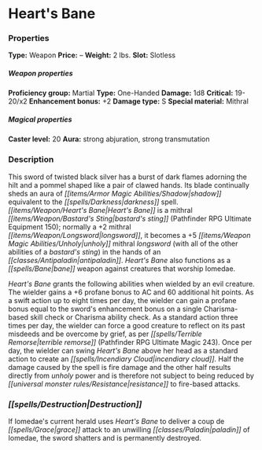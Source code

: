 ﻿---
Title: "Heart's Bane"
Type: "Weapon"
Price: "–"
Weight: "2 lbs."
Slot: "Slotless"
Proficiency group: "Martial"
Weapon properties Type: "One-Handed"
Damage: "1d8"
Critical: "19-20/x2"
Enhancement bonus: "+2"
Damage type: "S"
Special material: "Mithral"
Caster level: "20"
Aura: "strong abjuration, strong transmutation"
Description: |
  "This sword of twisted black silver has a burst of dark flames adorning the hilt and a pommel shaped like a pair of clawed hands. Its blade continually sheds an aura of shadow equivalent to the _darkness_ spell. _Heart's Bane_ is a mithral _bastard's sting_ (_Pathfinder RPG Ultimate Equipment_ 150); normally a _+2 mithral longsword_, it becomes a _+5 unholy mithral longsword_ (with all of the other abilities of a _bastard's sting_) in the hands of an antipaladin. _Heart's Bane_ also functions as a _bane_ weapon against creatures that worship Iomedae.
  _Heart's Bane_ grants the following abilities when wielded by an evil creature. The wielder gains a +6 profane bonus to AC and 60 additional hit points. As a swift action up to eight times per day, the wielder can gain a profane bonus equal to the sword's enhancement bonus on a single Charisma-based skill check or Charisma ability check. As a standard action three times per day, the wielder can force a good creature to reflect on its past misdeeds and be overcome by grief, as per _terrible remorse_ (_Pathfinder RPG Ultimate Magic_ 243). Once per day, the wielder can swing _Heart's Bane_ above her head as a standard action to create an _incendiary cloud_. Half the damage caused by the spell is fire damage and the other half results directly from unholy power and is therefore not subject to being reduced by resistance to fire-based attacks."
Destruction: |
  "If Iomedae's current herald uses _Heart's Bane_ to deliver a coup de grace attack to an unwilling paladin of Iomedae, the sword shatters and is permanently destroyed."
Sources: "['Pathfinder #108: Hell Comes to Westcrown']"
---

# Heart's Bane

### Properties

**Type:** Weapon **Price:** – **Weight:** 2 lbs. **Slot:** Slotless

##### Weapon properties

**Proficiency group:** Martial **Type:** One-Handed **Damage:** 1d8 **Critical:** 19-20/x2 **Enhancement bonus:** +2 **Damage type:** S **Special material:** Mithral

##### Magical properties

**Caster level:** 20 **Aura:** strong abjuration, strong transmutation

### Description

This sword of twisted black silver has a burst of dark flames adorning the hilt and a pommel shaped like a pair of clawed hands. Its blade continually sheds an aura of _[[items/Armor Magic Abilities/Shadow|shadow]]_ equivalent to the _[[spells/Darkness|darkness]]_ spell. _[[items/Weapon/Heart's Bane|Heart's Bane]]_ is a mithral _[[items/Weapon/Bastard's Sting|bastard's sting]]_ (Pathfinder RPG Ultimate Equipment 150); normally a +2 mithral _[[items/Weapon/Longsword|longsword]]_, it becomes a +5 _[[items/Weapon Magic Abilities/Unholy|unholy]]_ mithral _longsword_ (with all of the other abilities of a _bastard's sting_) in the hands of an _[[classes/Antipaladin|antipaladin]]_. _Heart's Bane_ also functions as a _[[spells/Bane|bane]]_ weapon against creatures that worship Iomedae.

_Heart's Bane_ grants the following abilities when wielded by an evil creature. The wielder gains a +6 profane bonus to AC and 60 additional hit points. As a swift action up to eight times per day, the wielder can gain a profane bonus equal to the sword's enhancement bonus on a single Charisma-based skill check or Charisma ability check. As a standard action three times per day, the wielder can force a good creature to reflect on its past misdeeds and be overcome by grief, as per _[[spells/Terrible Remorse|terrible remorse]]_ (Pathfinder RPG Ultimate Magic 243). Once per day, the wielder can swing _Heart's Bane_ above her head as a standard action to create an _[[spells/Incendiary Cloud|incendiary cloud]]_. Half the damage caused by the spell is fire damage and the other half results directly from _unholy_ power and is therefore not subject to being reduced by _[[universal monster rules/Resistance|resistance]]_ to fire-based attacks.

### _[[spells/Destruction|Destruction]]_

If Iomedae's current herald uses _Heart's Bane_ to deliver a coup de _[[spells/Grace|grace]]_ attack to an unwilling _[[classes/Paladin|paladin]]_ of Iomedae, the sword shatters and is permanently destroyed.

